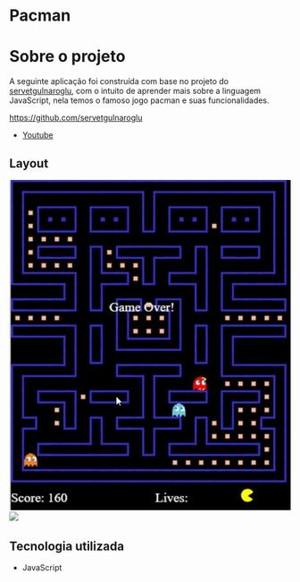 # Pacman

# Sobre o projeto

A seguinte aplicação foi construída com base no projeto do [servetgulnaroglu](https://github.com/servetgulnaroglu), com o intuito de aprender mais sobre a linguagem JavaScript, nela temos o famoso jogo pacman e suas funcionalidades.

https://github.com/servetgulnaroglu

- [Youtube](encr.pw/y5Nx2) 

## Layout

<img src="https://github.com/josesandovaln/Pacman-JS/blob/main/assets/src/pacman1.gif">

<img src="https://github.com/josesandovaln/Pacman-JS/blob/main/assets/src/pacman2.gif">

## Tecnologia utilizada

- JavaScript




